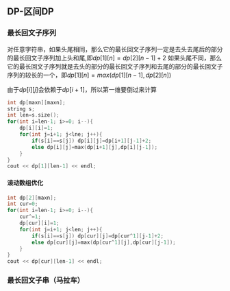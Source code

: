 ## DP-区间DP

### 最长回文子序列

对任意字符串，如果头尾相同，那么它的最长回文子序列一定是去头去尾后的部分的最长回文子序列加上头和尾,即$dp[1][n]=dp[2][n-1]+2$
如果头尾不同，那么它的最长回文子序列就是去头的部分的最长回文子序列和去尾的部分的最长回文子序列的较长的一个，即$dp[1][n]=max(dp[1][n-1],dp[2][n])$

由于$dp[i][j]$会依赖于$dp[i+1]$，所以第一维要倒过来计算

```c++
int dp[maxn][maxn];
string s; 
int len=s.size();
for(int i=len-1; i>=0; i--){
	dp[i][i]=1;
	for(int j=i+1; j<lne; j++){
        if(s[i]==s[j]) dp[i][j]=dp[i+1][j-1]+2;
        else dp[i][j]=max(dp[i+1][j],dp[i][j-1]);
    }
}
cout << dp[1][len-1] << endl;
```

#### 滚动数组优化

```c++
int dp[2][maxn];
int cur=0;
for(int i=len-1; i>=0; i--){
	cur^=1;
	dp[cur][i]=1;
	for(int j=i+1; j<len; j++){
		if(s[i]==s[j]) dp[cur][j]=dp[cur^1][j-1]+2;
		else dp[cur][j]=max(dp[cur^1][j],dp[cur][j-1]);
	}
}
cout << dp[cur][len-1] << endl;
```



### 最长回文子串（马拉车）

